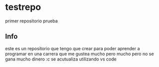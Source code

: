 # testrepo
primer repositorio prueba

## Info
este es un repositorio que tengo que crear para poder aprender a programar en una carrera que me gustea mucho pero mucho pero no se gana mucho dinero :c
se acutualiza utilizando vs code